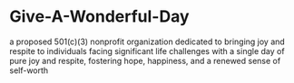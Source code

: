 # Give-A-Wonderful-Day
a proposed 501(c)(3) nonprofit organization dedicated to bringing joy and respite to individuals facing significant life challenges with a single day of pure joy and respite, fostering hope, happiness, and a renewed sense of self-worth
